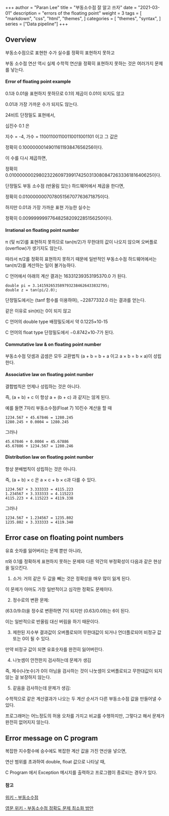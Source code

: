 +++
author = "Paran Lee"
title = "부동소수점 잘 알고 쓰자"
date = "2021-03-01"
description = "errors of the floating point"
weight = 3
tags = [
    "markdown",
    "css",
    "html",
    "themes",
]
categories = [
    "themes",
    "syntax",
]
series = ["Data pipeline"]
+++

## Overview

부동소수점으로 표현한 수가 실수를 정확히 표현하지 못하고

부동 소수점 연산 역시 실제 수학적 연산을 정확히 표현하지 못하는 것은 여러가지 문제를 낳는다.

#### Error of floating point example

0.1과 0.01을 표현하지 못하므로 0.1의 제곱이 0.01이 되지도 않고 

0.01과 가장 가까운 수가 되지도 않는다.

24비트 단정밀도 표현에서, 

십진수 0.1 은

지수 = -4, 가수 = 110011001100110011001101 이고 그 값은

정확히 0.1000000014901161193847656256이다.

이 수를 다시 제곱하면,

정확히 0.010000000298023226097399174250313080847263336181640625이다.

단정밀도 부동 소수점 (반올림 있는) 하드웨어에서 제곱을 한다면,

정확히 0.010000000707805156707763671875이다.

하지만 0.01과 가장 가까운 표현 가능한 실수는

정확히 0.009999999776482582092285156250이다.

#### Irrational on floating point number

π (및 π/2)를 표현하지 못하므로 tan(π/2)가 무한대의 값이 나오지 않으며 오버플로(overflow)가 생기지도 않는다.

따라서 π/2를 정확히 표현하지 못하기 때문에 일반적인 부동소수점 하드웨어에서는 tan(π/2)를 계산하는 일이 불가능하다.

C 언어에서 아래의 계산 결과는 16331239353195370.0 가 된다.

    double pi = 3.1415926535897932384626433832795;
    double z = tan(pi/2.0);

단정밀도에서는 (tanf 함수를 이용하여), −22877332.0 라는 결과를 얻는다.

같은 이유로 sin(π)는 0이 되지 않고 

C 언어의 double type 배정밀도에서 약 0.1225×10-15 

C 언어의 float type 단정밀도에서 −0.8742×10-7가 된다.

#### Commutative law & on floating point number

부동소수점 덧셈과 곱셈은 모두 교환법칙 (a + b = b + a 이고 a × b = b × a)이 성립한다.

#### Associative law on floating point number

결합법칙은 언제나 성립하는 것은 아니다. 

즉, (a + b) + c 이 항상 a + (b + c) 과 같지는 않게 된다. 

예를 들면 7자리 부동소수점(Float 7) 10진수 계산을 할 때

    1234.567 + 45.67846 = 1280.245
    1280.245 + 0.0004 = 1280.245

그러나

    45.67846 + 0.0004 = 45.67886
    45.67886 + 1234.567 = 1280.246

#### Distribution law on floating point number

항상 분배법칙이 성립하는 것은 아니다. 

즉, (a + b) × c 은 a × c + b × c과 다를 수 있다.

    1234.567 × 3.333333 = 4115.223
    1.234567 × 3.333333 = 4.115223
    4115.223 + 4.115223 = 4119.338

그러나

    1234.567 + 1.234567 = 1235.802
    1235.802 × 3.333333 = 4119.340

## Error case on floating point numbers

유효 숫자를 잃어버리는 문제 뿐만 아니라, 

π와 0.1를 정확하게 표현하지 못하는 문제와 다른 약간의 부정확성이 다음과 같은 현상을 일으킨다.


1. 소거: 거의 같은 두 값을 빼는 것은 정확성을 매우 많이 잃게 된다. 

이 문제가 아마도 가장 일반적이고 심각한 정확도 문제이다.

2. 정수로의 변환 문제: 

(63.0/9.0)을 정수로 변환하면 7이 되지만 (0.63/0.09)는 6이 된다. 

이는 일반적으로 반올림 대신 버림을 하기 때문이다.

3. 제한된 지수부
결과값이 오버플로되어 무한대값이 되거나 언더플로되어 비정규 값 또는 0이 될 수 있다. 

만약 비정규 값이 되면 유효숫자를 완전히 잃어버린다.

4. 나눗셈이 안전한지 검사하는데 문제가 생김

즉, 제수(나눗수)가 0이 아님을 검사하는 것이 나눗셈이 오버플로되고 무한대값이 되지 않는 걸 보장하지 않는다.

5. 같음을 검사하는데 문제가 생김:

수학적으로 같은 계산결과가 나오는 두 계산 순서가 다른 부동소수점 값을 만들어낼 수 있다. 

프로그래머는 어느정도의 허용 오차를 가지고 비교를 수행하지만, 그렇다고 해서 문제가 완전히 없어지지 않는다.

## Error message on C program

복잡한 지수함수에 승수에도 복잡한 계산 값을 가진 연산을 넣으면, 

연산 범위를 초과하여 double, float 값으로 나타날 때,

C Program 에서 Exception 메시지를 출력하고 프로그램이 종료되는 경우가 있다.

#### 참고

[위키 - 부동소수점](https://ko.wikipedia.org/wiki/부동소수점)

[영문 위키 - 부동소수점 정확도 문제 최소화 방안](https://en.wikipedia.org/wiki/Floating-point_arithmetic#Minimizing_the_effect_of_accuracy_problems)